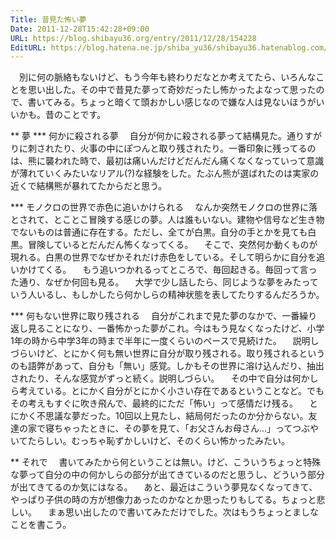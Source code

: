 ```yaml
---
Title: 昔見た怖い夢
Date: 2011-12-28T15:42:28+09:00
URL: https://blog.shibayu36.org/entry/2011/12/28/154228
EditURL: https://blog.hatena.ne.jp/shiba_yu36/shibayu36.hatenablog.com/atom/entry/12704346814673852143
---
```


　別に何の脈絡もないけど、もう今年も終わりだなとか考えてたら、いろんなことを思い出した。その中で昔見た夢って奇妙だったし怖かったよなって思ったので、書いてみる。ちょっと暗くて頭おかしい感じなので嫌な人は見ないほうがいいかも。昔のことです。


** 夢
*** 何かに殺される夢
　自分が何かに殺される夢って結構見た。通りすがりに刺されたり、火事の中にぽつんと取り残されたり。一番印象に残ってるのは、熊に襲われた時で、最初は痛いんだけどだんだん痛くなくなっていって意識が薄れていくみたいなリアル(?)な経験をした。たぶん熊が選ばれたのは実家の近くで結構熊が暴れてたからだと思う。

*** モノクロの世界で赤色に追いかけられる
　なんか突然モノクロの世界に落とされて、とことこ冒険する感じの夢。人は誰もいない。建物や信号など生き物でないものは普通に存在する。ただし、全てが白黒。自分の手とかを見ても白黒。冒険しているとだんだん怖くなってくる。
　そこで、突然何か動くものが現れる。白黒の世界でなぜかそれだけ赤色をしている。そして明らかに自分を追いかけてくる。
　もう追いつかれるってところで、毎回起きる。毎回って言った通り、なぜか何回も見る。
　大学で少し話したら、同じような夢をみたっていう人いるし、もしかしたら何かしらの精神状態を表してたりするんだろうか。

*** 何もない世界に取り残される
　自分がこれまで見た夢のなかで、一番繰り返し見ることになり、一番怖かった夢がこれ。今はもう見なくなったけど、小学1年の時から中学3年の時まで半年に一度くらいのペースで見続けた。
　説明しづらいけど、とにかく何も無い世界に自分が取り残される。取り残されるというのも語弊があって、自分も「無い」感覚。しかもその世界に溶け込んだり、抽出されたり、そんな感覚がずっと続く。説明しづらい。
　その中で自分は何かしら考えている。とにかく自分がとにかく小さい存在であるということなど。でもその考えもすぐに吹き飛んで、最終的にただ「怖い」って感情だけ残る。
　とにかく不思議な夢だった。10回以上見たし、結局何だったのか分からない。友達の家で寝ちゃったときに、その夢を見て、「お父さんお母さん...」ってつぶやいてたらしい。むっちゃ恥ずかしいけど、そのくらい怖かったみたい。


** それで
　書いてみたから何ということは無い。けど、こういうちょっと特殊な夢って自分の中の何かしらの部分が出てきているのだと思うし、どういう部分が出てきてるのか気にはなる。
　あと、最近はこういう夢見なくなってきて、やっぱり子供の時の方が想像力あったのかなとか思ったりもしてる。ちょっと悲しい。
　まぁ思い出したので書いてみただけでした。次はもうちょっとましなことを書こう。





